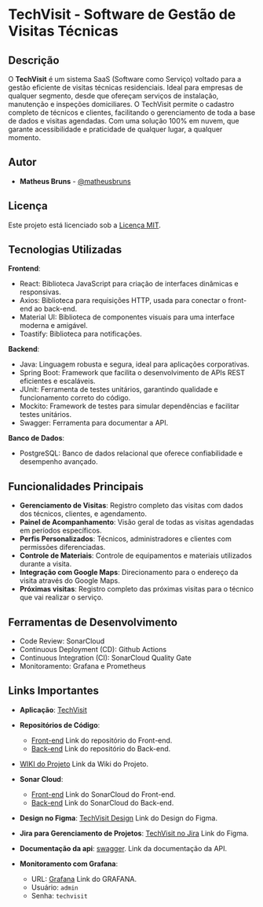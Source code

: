 # TechVisit - Software de Gestão de Visitas Técnicas

## Descrição
O **TechVisit** é um sistema SaaS (Software como Serviço) voltado para a gestão eficiente de visitas técnicas residenciais. Ideal para empresas de qualquer segmento, desde que ofereçam serviços de instalação, manutenção e inspeções domiciliares. O TechVisit permite o cadastro completo de técnicos e clientes, facilitando o gerenciamento de toda a base de dados e visitas agendadas. Com uma solução 100% em nuvem, que garante acessibilidade e praticidade de qualquer lugar, a qualquer momento.​

## Autor
- **Matheus Bruns** - [@matheusbruns](https://github.com/matheusbruns)  

## Licença
Este projeto está licenciado sob a [Licença MIT](LICENSE).



## Tecnologias Utilizadas

**Frontend**:
  - React: Biblioteca JavaScript para criação de interfaces dinâmicas e responsivas.  ​
  - Axios: Biblioteca para requisições HTTP, usada para conectar o front-end ao back-end.​
  - Material UI: Biblioteca de componentes visuais para uma interface moderna e amigável.​
  - Toastify: Biblioteca para notificações.

**Backend**:
  - Java: Linguagem robusta e segura, ideal para aplicações corporativas. ​
  - Spring Boot: Framework que facilita o desenvolvimento de APIs REST eficientes e escaláveis.​
  - JUnit: Ferramenta de testes unitários, garantindo qualidade e funcionamento correto do código.​
  - Mockito: Framework de testes para simular dependências e facilitar testes unitários.​
  - Swagger: Ferramenta para documentar a API.

**Banco de Dados**:
  - PostgreSQL: Banco de dados relacional que oferece confiabilidade e desempenho avançado.

## Funcionalidades Principais

- **Gerenciamento de Visitas**: Registro completo das visitas com dados dos técnicos, clientes, e agendamento.
- **Painel de Acompanhamento**: Visão geral de todas as visitas agendadas em períodos específicos.
- **Perfis Personalizados**: Técnicos, administradores e clientes com permissões diferenciadas.
- **Controle de Materiais**: Controle de equipamentos e materiais utilizados durante a visita.
- **Integração com Google Maps**: Direcionamento para o endereço da visita através do Google Maps.
- **Próximas visitas**: Registro completo das próximas visitas para o técnico que vai realizar o serviço.

## Ferramentas de Desenvolvimento
- Code Review: SonarCloud
- Continuous Deployment (CD): Github Actions
- Continuous Integration (CI): SonarCloud Quality Gate
- Monitoramento: Grafana e Prometheus

## Links Importantes

- **Aplicação**: [TechVisit](https://techvisit.tech)
- **Repositórios de Código**:
  - [Front-end](https://github.com/matheusbruns/techvisit-front) Link do repositório do Front-end.
  - [Back-end](https://github.com/matheusbruns/techvisit-back) Link do repositório do Back-end.
    
- [WIKI do Projeto](https://github.com/matheusbruns/techvisit/wiki) Link da Wiki do Projeto.
- **Sonar Cloud**:
  - [Front-end](https://sonarcloud.io/summary/overall?id=matheusbruns_techvisit-front) Link do SonarCloud do Front-end.
  - [Back-end](https://sonarcloud.io/summary/overall?id=matheusbruns_techvisit-back) Link do SonarCloud do Back-end.
- **Design no Figma**: [TechVisit Design](https://www.figma.com/design/lZ4HjgSyZsHrtx2dtEJwjS/TECHVISIT?node-id=0-1&node-type=CANVAS&t=P3WGQfd1JX6dZ9vb-0) Link do Design do Figma.
- **Jira para Gerenciamento de Projetos**: [TechVisit no Jira](https://matheusbruns.atlassian.net/jira/software/projects/TECH/list) Link do Figma.
- **Documentação da api**: [swagger](https://techvisit.tech/api/swagger-ui/index.html). Link da documentação da API.
- **Monitoramento com Grafana**:
  - URL: [Grafana](http://3.23.158.137:3000) Link do GRAFANA.
  - Usuário: `admin`
  - Senha: `techvisit`
